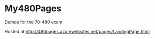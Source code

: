 # My480Pages
Demos for the 70-480 exam.

Hosted at http://480pages.azurewebsites.net/pages/LandingPage.html
